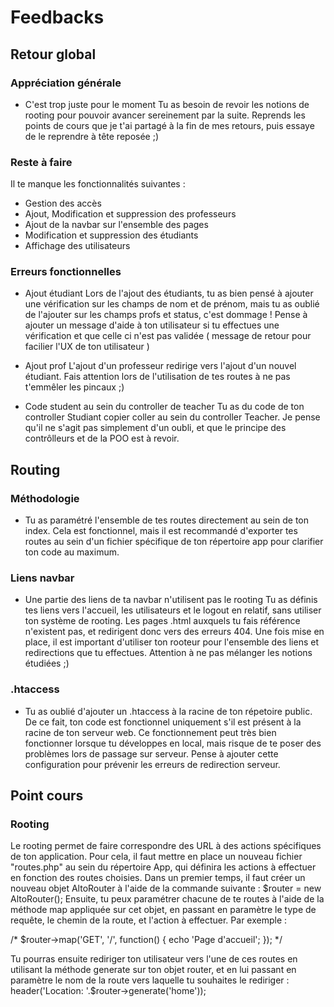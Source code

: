 # Feedbacks #

## Retour global ##

### Appréciation générale ###

- C'est trop juste pour le moment
Tu as besoin de revoir les notions de rooting pour pouvoir avancer sereinement par la suite.
Reprends les points de cours que je t'ai partagé à la fin de mes retours, puis essaye de le reprendre à tête reposée ;)

### Reste à faire ###

Il te manque les fonctionnalités suivantes : 

- Gestion des accès
- Ajout, Modification et suppression des professeurs
- Ajout de la navbar sur l'ensemble des pages
- Modification et suppression des étudiants
- Affichage des utilisateurs

### Erreurs fonctionnelles ###

- Ajout étudiant
Lors de l'ajout des étudiants, tu as bien pensé à ajouter une vérification sur les champs de nom et de prénom, mais tu as oublié de l'ajouter sur les champs profs et status, c'est dommage !
Pense à ajouter un message d'aide à ton utilisateur si tu effectues une vérification et que celle ci n'est pas validée ( message de retour pour facilier l'UX de ton utilisateur )

- Ajout prof
L'ajout d'un professeur redirige vers l'ajout d'un nouvel étudiant. 
Fais attention lors de l'utilisation de tes routes à ne pas t'emmêler les pincaux ;) 

- Code student au sein du controller de teacher
Tu as du code de ton controller Studiant copier coller au sein du controller Teacher.
Je pense qu'il ne s'agit pas simplement d'un oubli, et que le principe des contrôlleurs et de la POO est à revoir.

## Routing ##

### Méthodologie ###

- Tu as paramétré l'ensemble de tes routes directement au sein de ton index.
Cela est fonctionnel, mais il est recommandé d'exporter tes routes au sein d'un fichier spécifique de ton répertoire app pour clarifier ton code au maximum.

### Liens navbar ###

- Une partie des liens de ta navbar n'utilisent pas le rooting
Tu as définis tes liens vers l'accueil, les utilisateurs et le logout en relatif, sans utiliser ton système de rooting.
Les pages .html auxquels tu fais référence n'existent pas, et redirigent donc vers des erreurs 404. 
Une fois mise en place, il est important d'utiliser ton rooteur pour l'ensemble des liens et redirections que tu effectues.
Attention à ne pas mélanger les notions étudiées ;)

### .htaccess ###

- Tu as oublié d'ajouter un .htaccess à la racine de ton répetoire public.
De ce fait, ton code est fonctionnel uniquement s'il est présent à la racine de ton serveur web.
Ce fonctionnement peut très bien fonctionner lorsque tu développes en local, mais risque de te poser des problèmes lors de passage sur serveur.
Pense à ajouter cette configuration pour prévenir les erreurs de redirection serveur.

## Point cours ##

### Rooting ###

Le rooting permet de faire correspondre des URL à des actions spécifiques de ton application.
Pour cela, il faut mettre en place un nouveau fichier "routes.php" au sein du répertoire App, qui définira les actions à effectuer en fonction des routes choisies.
Dans un premier temps, il faut créer un nouveau objet AltoRouter à l'aide de la commande suivante : $router = new AltoRouter();
Ensuite, tu peux paramétrer chacune de te routes à l'aide de la méthode map appliquée sur cet objet, en passant en paramètre le type de requête, le chemin de la route, et l'action à effectuer.
Par exemple :

/* $router->map('GET', '/', function() {
    echo 'Page d\'accueil';
}); */

Tu pourras ensuite rediriger ton utilisateur vers l'une de ces routes en utilisant la méthode generate sur ton objet router, et en lui passant en paramètre le nom de la route vers laquelle tu souhaites le rediriger : header('Location: '.$router->generate('home'));


